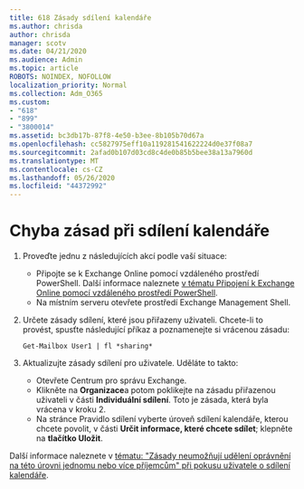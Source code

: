 ```yaml
---
title: 618 Zásady sdílení kalendáře
ms.author: chrisda
author: chrisda
manager: scotv
ms.date: 04/21/2020
ms.audience: Admin
ms.topic: article
ROBOTS: NOINDEX, NOFOLLOW
localization_priority: Normal
ms.collection: Adm_O365
ms.custom:
- "618"
- "899"
- "3800014"
ms.assetid: bc3db17b-87f8-4e50-b3ee-8b105b70d67a
ms.openlocfilehash: cc5827975eff10a119281541622224d0e37f08a7
ms.sourcegitcommit: 2afad0b107d03cd8c4de0b85b5bee38a13a7960d
ms.translationtype: MT
ms.contentlocale: cs-CZ
ms.lasthandoff: 05/26/2020
ms.locfileid: "44372992"
---
```

# <a name="policy-error-when-sharing-a-calendar"></a>Chyba zásad při sdílení kalendáře

1. Proveďte jednu z následujících akcí podle vaší situace:
    - Připojte se k Exchange Online pomocí vzdáleného prostředí PowerShell. Další informace naleznete [v tématu Připojení k Exchange Online pomocí vzdáleného prostředí PowerShell](https://technet.microsoft.com/library/jj984289%28v=exchg.160%29.aspx).
    - Na místním serveru otevřete prostředí Exchange Management Shell.
2. Určete zásady sdílení, které jsou přiřazeny uživateli. Chcete-li to provést, spusťte následující příkaz a poznamenejte si vrácenou zásadu:

    `
    Get-Mailbox User1 | fl *sharing*
    `

3. Aktualizujte zásady sdílení pro uživatele. Uděláte to takto:
    - Otevřete Centrum pro správu Exchange.
    - Klikněte na **Organizace**a potom poklikejte na zásadu přiřazenou uživateli v části **Individuální sdílení**. Toto je zásada, která byla vrácena v kroku 2.
    - Na stránce Pravidlo sdílení vyberte úroveň sdílení kalendáře, kterou chcete povolit, v části **Určit informace, které chcete sdílet**; klepněte na **tlačítko Uložit**.

Další informace naleznete v [tématu: "Zásady neumožňují udělení oprávnění na této úrovni jednomu nebo více příjemcům" při pokusu uživatele o sdílení kalendáře](https://docs.microsoft.com/exchange/troubleshoot/calendar-sharing/policy-permissions-issue).
